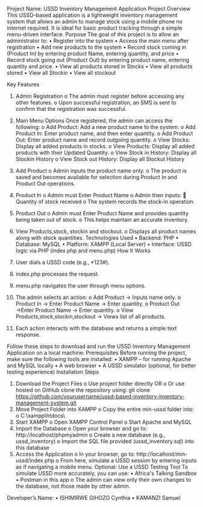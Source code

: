 Project Name: USSD Inventory Management Application
Project Overview
This USSD-based application is a lightweight inventory management system that allows an admin to manage stock using a mobile phone no internet required. It is ideal for basic product tracking through a simple menu-driven interface.
Purpose
The goal of this project is to allow an administrator to:
•	Register into the system
•	Access the main menu after registration
•	Add new products to the system
•	Record stock coming in (Product In) by entering product Name, entering quantity, and price
•	Record stock going out (Product Out) by entering product name, entering quantity and price. 
•	View all products stored in Stocks
•	View all products stored
•	View all Stockin
•	View all stockout

Key Features
1.	Admin Registration
o	The admin must register before accessing any other features.
o	Upon successful registration, an SMS is sent to confirm that the registration was successful.
2.	Main Menu Options
Once registered, the admin can access the following:
o	Add Product: Add a new product name to the system.
o	Add Product In: Enter product name, and then enter quantity.
o	Add Product Out: Enter product name and record outgoing quantity.
o	View Stocks: Display all added products in stocks.
o	View Products: Display all added products with their Updated Quantity.
o	View Stock in History: Display all Stockin History
o	View Stock out History: Display all Stockut History

4.	Add Product
o	Admin inputs the product name only.
o	The product is saved and becomes available for selection during Product In and Product Out operations.
5.	Product In
o	Admin must Enter Product Name
o	Admin then inputs:
	Quantity of stock received
o	The system records the stock-in operation.
6.	Product Out
o	Admin must Enter Product Name and provides quantity being taken out of stock.
o	This helps maintain an accurate inventory.
7.	View Products,stock, stockin and stockout.
o	Displays all product names along with stock quantities.
 Technologies Used
•	Backend: PHP
•	Database: MySQL
•	Platform: XAMPP (Local Server)
•	Interface: USSD logic via PHP (index.php and menu.php)
How It Works
1.	User dials a USSD code (e.g., *123#).
2.	index.php processes the request.
3.	menu.php navigates the user through menu options.
4.	The admin selects an action:
o	Add Product → Inputs name only.
o	Product In → Enter Product Name → Enter quantity.
o	Product Out →Enter Product Name → Enter quantity.
o	View Products,stock,stockin,stockout → Views list of all products.
5.	Each action interacts with the database and returns a simple text response.

Follow these steps to download and run the USSD Inventory Management Application on a local machine:
Prerequisites
Before running the project, make sure the following tools are installed:
•	XAMPP – for running Apache and MySQL locally
•	A web browser
•	A USSD simulator (optional, for better testing experience)
Installation Steps
1.	Download the Project Files
o	Use project folder directly OR
o	Or use hosted on GitHub clone the repository using:
git clone https://github.com/yourusername/ussd-based-inventory-inventory-management-system.git
2.	Move Project Folder into XAMPP
o	Copy the entire min-ussd folder into:
o	C:\xampp\htdocs\
3.	Start XAMPP
o	Open XAMPP Control Panel
o	Start Apache and MySQL
4.	Import the Database
o	Open your browser and go to:
http://localhost/phpmyadmin
o	Create a new database (e.g., ussd_inventory)
o	Import the SQL file provided (ussd_inventory.sql) into this database
5.	Access the Application
o	In your browser, go to:
        http://localhost/min-ussd/index.php
o	From here, simulate a USSD session by entering inputs as if navigating a mobile menu.
Optional: Use a USSD Testing Tool
To simulate USSD more accurately, you can use:
•	Africa's Talking Sandbox
•	Postman
in this app o	The admin can view only their own changes to the database, not those made by other admin.

Developer’s Name:
•	ISHIMIRWE GIHOZO Cynthia
•	KAMANZI Samuel


